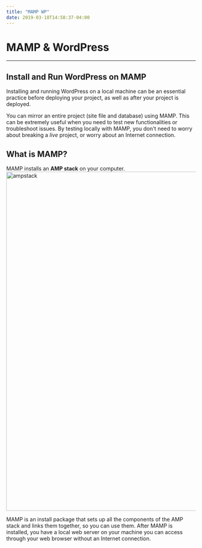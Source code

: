 ```yaml
---
title: "MAMP WP"
date: 2019-03-18T14:58:37-04:00
---
```


# MAMP & WordPress  

***  

## Install and Run WordPress on MAMP  

Installing and running WordPress on a local machine can be an essential practice before deploying your project, as well as after your project is deployed.  

You can mirror an entire project (site file and database) using MAMP. This can be extremely useful when you need to test new functionalities or troubleshoot issues. By testing locally with MAMP, you don't need to worry about breaking a *live* project, or worry about an Internet connection.  

## What is MAMP?  

MAMP installs an **AMP stack** on your computer.  
<img src="/images/AMP-STACK2.png" alt="ampstack" style="width: 900px;"/>  

MAMP is an install package that sets up all the components of the AMP stack and links them together, so you can use them. After MAMP is installed, you have a local web server on your machine you can access through your web browser without an Internet connection.  